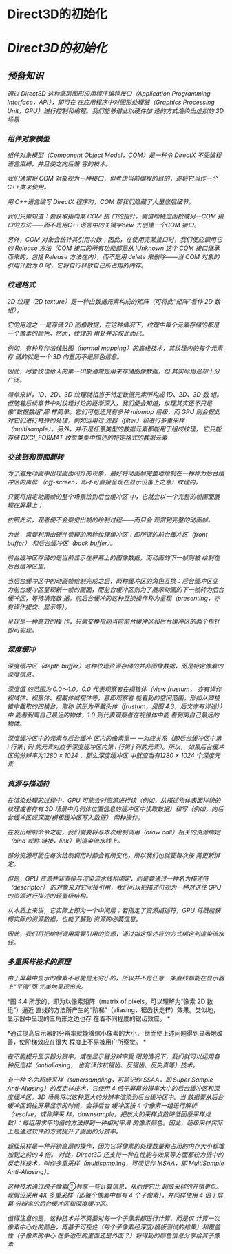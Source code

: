 # Direct3D的初始化


# ***Direct3D的初始化***

## ***预备知识***

*通过 Direct3D 这种底层图形应用程序编程接口（Application Programming Interface，API），即可在 在应用程序中对图形处理器（Graphics Processing Unit，GPU）进行控制和编程。我们能够借此以硬件加 速的方式渲染出虚拟的 3D 场景*

### ***组件对象模型***

*组件对象模型（Component Object Model，COM）是一种令 DirectX 不受编程语言束缚，并且使之向后兼 容的技术。*

*我们通常将 COM 对象视为一种接口，但考虑当前编程的目的，遂将它当作一个 C++类来使用。*

*用 C++语言编写 DirectX 程序时，COM 帮我们隐藏了大量底层细节。*

*我们只需知道：要获取指向某 COM 接 口的指针，需借助特定函数或另一COM 接口的方法——而不是用C++语言中的关键字new 去创建一个COM 接口。*

*另外，COM 对象会统计其引用次数；因此，在使用完某接口时，我们便应调用它的 Release 方法（COM 接口的所有功能都是从 IUnknown 这个 COM 接口继承而来的，包括 Release 方法在内），而不是用 delete 来删除——当 COM 对象的引用计数为 0 时，它将自行释放自己所占用的内存。*

### ***纹理格式***

*2D 纹理（2D texture）是一种由数据元素构成的矩阵（可将此“矩阵”看作 2D 数组）。*

*它的用途之 一是存储 2D 图像数据，在这种情况下，纹理中每个元素存储的都是一个像素的颜色。然而，纹理的 用处并非仅此而已。*

*例如，有种称作法线贴图（normal mapping）的高级技术，其纹理内的每个元素存 储的就是一个 3D 向量而不是颜色信息。*

*因此，尽管纹理给人的第一印象通常是用来存储图像数据，但 其实际用途却十分广泛。*

*简单来讲，1D、2D、3D 纹理就相当于特定数据元素所构成 1D、2D、3D 数 组。但随着后续章节中对纹理讨论的逐渐深入，我们便会知道，纹理其实还不只是像“数据数组”那 样简单。它们可能还具有多种 mipmap 层级，而 GPU 则会据此对它们进行特殊的处理，例如运用过 滤器（filter）和进行多重采样（multisample）。另外，并不是任意类型的数据元素都能用于组成纹理， 它只能存储 DXGI_FORMAT 枚举类型中描述的特定格式的数据元素*

### ***交换链和页面翻转***

*为了避免动画中出现画面闪烁的现象，最好将动画帧完整地绘制在一种称为后台缓冲区的离屏 （off-screen，即不可直接呈现在显示设备上之意）纹理内。*

*只要将指定动画帧的整个场景绘到后台缓冲区 中，它就会以一个完整的帧画面展现在屏幕上；*

*依照此法，观者便不会察觉出帧的绘制过程——而只会 观赏到完整的动画帧。*

*为此，需要利用由硬件管理的两种纹理缓冲区：即所谓的前台缓冲区（front buffer） 和后台缓冲区（back buffer）。*

*前台缓冲区存储的是当前显示在屏幕上的图像数据，而动画的下一帧则被 绘制在后台缓冲区里。*

*当后台缓冲区中的动画帧绘制完成之后，两种缓冲区的角色互换：后台缓冲区变 为前台缓冲区呈现新一帧的画面，而前台缓冲区则为了展示动画的下一帧转为后台缓冲区，等待填充数 据。前后台缓冲的这种互换操作称为呈现（presenting，亦有译作提交、显示等）。*

*呈现是一种高效的操 作，只需交换指向当前前台缓冲区和后台缓冲区的两个指针即可实现。*

### ***深度缓冲***

*深度缓冲区（depth buffer）这种纹理资源存储的并非图像数据，而是特定像素的深度信息。*

*深度值 的范围为 0.0～1.0。0.0 代表观察者在视锥体（view frustum， 亦有译作视域体、视景体、视截体或视体等，意即观察者 能看到的空间范围，形如从四棱锥中截取的四棱台，常称 该形为平截头体（frustum，见图 4.3，后文亦有详述））中 能看到离自己最近的物体，1.0 则代表观察者在视锥体中能 看到离自己最远的物体。*

*深度缓冲区中的元素与后台缓冲 区内的像素呈一 一对应关系（即后台缓冲区中第 i 行第 j 列 的元素对应于深度缓冲区内第 i 行第 j 列的元素）。所以， 如果后台缓冲区的分辨率为1280 × 1024  ，那么深度缓冲区 中就应当有1280 × 1024 个深度元素*

### ***资源与描述符***

*在渲染处理的过程中，GPU 可能会对资源进行读（例如，从描述物体表面样貌的纹理或者存有 3D 场景中几何体位置信息的缓冲区中读取数据）和写（例如，向后台缓冲区或深度/模板缓冲区写入数据） 两种操作。*

*在发出绘制命令之前，我们需要将与本次绘制调用（draw call）相关的资源绑定（bind 或称 链接，link）到渲染流水线上。*

*部分资源可能在每次绘制调用时都会有所变化，所以我们也就要每次按 需更新绑定。*

*但是，GPU 资源并非直接与渲染流水线相绑定，而是要通过一种名为描述符（descriptor） 的对象来对它间接引用，我们可以把描述符视为一种对送往 GPU 的资源进行描述的轻量级结构。*

*从本质上来讲，它实际上即为一个中间层；若指定了资源描述符，GPU 将既能获得实际的资源数据，也能了解到 资源的必要信息。*

*因此，我们将把绘制调用需要引用的资源，通过指定描述符的方式绑定到渲染流水线。*

### ***多重采样技术的原理***

*由于屏幕中显示的像素不可能是无穷小的，所以并不是任意一条直线都能在显示器上“平滑”而 完美地呈现出来。*

*图 4.4 所示的，即为以像素矩阵（matrix of pixels，可以理解为“像素 2D 数组”）逼近 直线的方法所产生的“阶梯”（aliasing，锯齿状走样）效果。类似地，显示器中呈现的三角形之边也存 在着不同程度的锯齿效应。 *

*通过提高显示器的分辨率就能够缩小像素的大小， 继而使上述问题得到显著地改善，使阶梯效应在很大 程度上不易被用户所察觉。 *

*在不能提升显示器分辨率，或在显示器分辨率受 限的情况下，我们就可以运用各种反走样（antialiasing， 也有译作抗锯齿、反锯齿、反失真等）技术。*

*有一种 名为超级采样（supersampling，可简记作 SSAA，即 Super Sample Anti-Aliasing）的反走样技术，它使用 4 倍于屏幕分辨率大小的后台缓冲区和深度缓冲区。3D 场景将以这种更大的分辨率渲染到后台缓冲区中。当 数据要从后台缓冲区调往屏幕显示的时候，会将后台 缓冲区按 4 个像素一组进行解析（resolve，或称降采 样，downsample。把放大的采样点数降低回原采样点数）：每组用求平均值的方法得到一种相对平滑 的像素颜色。因此，超级采样实际上是通过软件的方式提升了画面的分辨率。*

*超级采样是一种开销高昂的操作，因为它将像素的处理数量和占用的内存大小都增加到之前的 4 倍。 对此，Direct3D 还支持一种在性能与效果等方面都较为折中的反走样技术，叫作多重采样（multisampling，可简记作 MSAA，即 MultiSample Anti-Aliasing）。*

*这种技术通过跨子像素①共享一些计算信息，从而使它比 超级采样的开销更低。现假设采用 4X 多重采样（即每个像素中都有 4 个子像素），并同样使用 4 倍于屏幕 分辨率的后台缓冲区和深度缓冲区。*

*值得注意的是，这种技术并不需要对每一个子像素都进行计算，而是仅 计算一次像素中心处的颜色，再基于可视性（每个子像素经深度/模板测试的结果）和覆盖性（子像素的中心 在多边形的里面还是外面？）将得到的颜色信息分享给其子像素*

